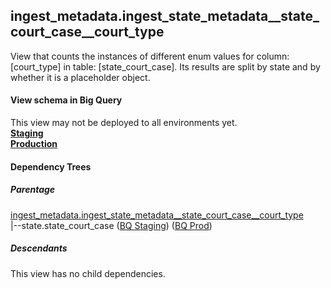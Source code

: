 ## ingest_metadata.ingest_state_metadata__state_court_case__court_type
View that counts the instances of
 different enum values for column: [court_type] in table: [state_court_case]. Its results are
  split by state and by whether it is a placeholder object.

#### View schema in Big Query
This view may not be deployed to all environments yet.<br/>
[**Staging**](https://console.cloud.google.com/bigquery?pli=1&p=recidiviz-staging&page=table&project=recidiviz-staging&d=ingest_metadata&t=ingest_state_metadata__state_court_case__court_type)
<br/>
[**Production**](https://console.cloud.google.com/bigquery?pli=1&p=recidiviz-123&page=table&project=recidiviz-123&d=ingest_metadata&t=ingest_state_metadata__state_court_case__court_type)
<br/>

#### Dependency Trees

##### Parentage
[ingest_metadata.ingest_state_metadata\__state_court_case\__court_type](../ingest_metadata/ingest_state_metadata__state_court_case__court_type.md) <br/>
|--state.state_court_case ([BQ Staging](https://console.cloud.google.com/bigquery?pli=1&p=recidiviz-staging&page=table&project=recidiviz-staging&d=state&t=state_court_case)) ([BQ Prod](https://console.cloud.google.com/bigquery?pli=1&p=recidiviz-123&page=table&project=recidiviz-123&d=state&t=state_court_case)) <br/>


##### Descendants
This view has no child dependencies.
